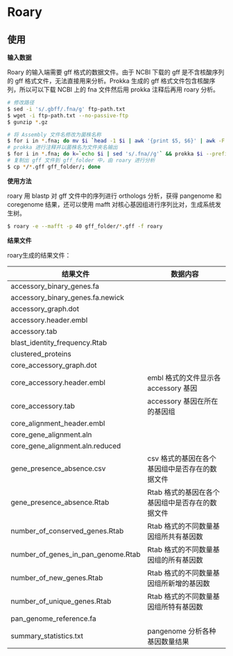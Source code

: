 # Roary

## 使用

**输入数据**

Roary 的输入端需要 gff 格式的数据文件。由于 NCBI 下载的 gff 是不含核酸序列的 gff 格式文件，无法直接用来分析。Prokka 生成的 gff 格式文件包含核酸序列，所以可以下载 NCBI 上的 fna 文件然后用 prokka 注释后再用 roary 分析。

```bash
# 修改路径
$ sed -i 's/.gbff/.fna/g' ftp-path.txt
$ wget -i ftp-path.txt --no-passive-ftp
$ gunzip *.gz

# 将 Assembly 文件名修改为菌株名称
$ for i in *.fna; do mv $i `head -1 $i | awk '{print $5, $6}' | awk -F',' '{print $1".fna"}' | sed 's/CMCC /CMCC-/g'`; done
# prokka 进行注释并以菌株名为文件夹名输出
$ for i in *.fna; do k=`echo $i | sed 's/.fna//g'` && prokka $i --prefix $k -outdir $k --cpus 40; done
# 复制出 gff 文件到 gff_folder 中，由 roary 进行分析
$ cp */*.gff gff_folder/; done
```

**使用方法**

roary 用 blastp 对 gff 文件中的序列进行 orthologs 分析，获得 pangenome 和 coregenome 结果，还可以使用 mafft 对核心基因组进行序列比对，生成系统发生树。

```bash
$ roary -e --mafft -p 40 gff_folder/*.gff -f roary
```

**结果文件**

roary生成的结果文件：

| 结果文件 | 数据内容 |
| -------- | -------- |
| accessory_binary_genes.fa | |
| accessory_binary_genes.fa.newick | |
| accessory_graph.dot | |
| accessory.header.embl | |
| accessory.tab | |
| blast_identity_frequency.Rtab | |
| clustered_proteins | |
| core_accessory_graph.dot | |
| core_accessory.header.embl | embl 格式的文件显示各 accessory 基因|
| core_accessory.tab | accessory 基因在所在的基因组 |
| core_alignment_header.embl | |
| core_gene_alignment.aln | |
| core_gene_alignment.aln.reduced | |
| gene_presence_absence.csv | csv 格式的基因在各个基因组中是否存在的数据文件 |
| gene_presence_absence.Rtab | Rtab 格式的基因在各个基因组中是否存在的数据文件 |
| number_of_conserved_genes.Rtab | Rtab 格式的不同数量基因组所共有基因数 |
| number_of_genes_in_pan_genome.Rtab | Rtab 格式的不同数量基因组的所有基因数 |
| number_of_new_genes.Rtab | Rtab 格式的不同数量基因组所新增的基因数 |
| number_of_unique_genes.Rtab | Rtab 格式的不同数量基因组所特有基因数 |
| pan_genome_reference.fa | |
| summary_statistics.txt | pangenome 分析各种基因数量结果 |
